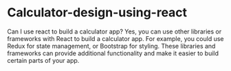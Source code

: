 # Calculator-design-using-react
Can I use react to build a calculator app?  Yes, you can use other libraries or frameworks with React to build a calculator app. For example, you could use Redux for state management, or Bootstrap for styling. These libraries and frameworks can provide additional functionality and make it easier to build certain parts of your app.
